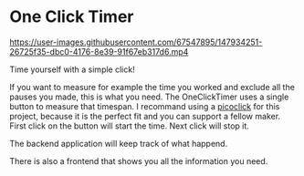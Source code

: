 # One Click Timer

https://user-images.githubusercontent.com/67547895/147934251-26725f35-dbc0-4176-8e39-91f67eb317d6.mp4

Time yourself with a simple click!

If you want to measure for example the time you worked and exclude all the pauses you made, this is what you need. 
The OneClickTimer uses a single button to measure that timespan.
I recommand using a [picoclick](https://makermoekoe.com/2020/12/08/picoclick/) for this project, because it is the perfect fit and you can support a fellow maker.
First click on the button will start the time. Next click will stop it.

The backend application will keep track of what happend. 

There is also a frontend that shows you all the information you need.

